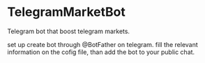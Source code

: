 # TelegramMarketBot
Telegram bot that boost telegram markets.

set up
create bot through @BotFather on telegram.
fill the relevant information on the cofig file, than add the bot to your public chat.

